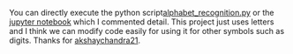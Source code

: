 
You can directly execute the python script[alphabet_recognition.py](https://github.com/Quan-Sun/Practice-for-Interesting-Projects/blob/master/Alphabet%20Recognition%20Through%20Gestures/alphabet_recognition.py) or the [jupyter notebook]() which I commented detail. This project just uses letters and I think we can modify code easily for using it for other symbols such as digits. Thanks for [akshaychandra21](https://github.com/akshaychandra21/Alphabet_Recognition_Gestures#execution).

